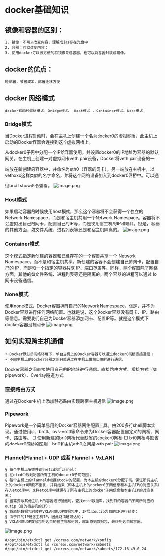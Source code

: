 # docker基础知识
## 镜像和容器的区别：
	1. 镜像：不可以改变内容，理解成ios存在光盘中
	2. 容器：可以改变内容；
	3. 使用docker可以很方便的将镜像变成容器，也可以将容器封装成镜像。
## docker的优点：
	轻部署，节省成本，部署迁移方便

## docker 网络模式 
	docker有四种网络模式，Bridge模式、 Host模式 、Container模式、None模式
### Bridge模式
当Docker进程启动时，会在主机上创建一个名为docker0的虚拟网桥，此主机上启动的Docker容器会连接到这个虚拟网桥上。  

从docker0子网中分配一个IP给容器使用，并设置docker0的IP地址为容器的默认网关。在主机上创建一对虚拟网卡veth pair设备，Docker将veth pair设备的一

端放在新创建的容器中，并命名为eth0（容器的网卡），另一端放在主机中，以vethxxx这样类似的名字命名，并将这个网络设备加入到docker0网桥中。可以通

过brctl show命令查看。
![image.png](pictures/offlfq4bp79.png)
### Host模式
如果启动容器的时候使用host模式，那么这个容器将不会获得一个独立的Network Namespace，而是和宿主机共用一个Network Namespace。容器将不会虚拟出自己的网卡，配置自己的IP等，而是使用宿主机的IP和端口。但是，容器的其他方面，如文件系统、进程列表等还是和宿主机隔离的。
![image.png](pictures/jiao8lhhajg.png)
### Container模式
这个模式指定新创建的容器和已经存在的一个容器共享一个 Network Namespace，而不是和宿主机共享。新创建的容器不会创建自己的网卡，配置自己的 IP，而是和一个指定的容器共享 IP、端口范围等。同样，两个容器除了网络方面，其他的如文件系统、进程列表等还是隔离的。两个容器的进程可以通过 lo 网卡设备通信。
### None模式
使用none模式，Docker容器拥有自己的Network Namespace，但是，并不为Docker容器进行任何网络配置。也就是说，这个Docker容器没有网卡、IP、路由等信息。需要我们自己为Docker容器添加网卡、配置IP等。就是这个模式下docker容器没有网卡
![image.png](pictures/wtizygfm0jo.png)
## 如何实现跨主机通信 
	• Docker默认的网络环境下，单台主机上的Docker容器可以通过docker0网桥直接通信；
	• 不同主机上的Docker容器之间只能通过在主机上做端口映射进行通信。
Docker容器之间直接使用自己的IP地址进行通信。直接路由方式、桥接方式（如pipework）、Overlay隧道方式
		
### 直接路由方式
通过在Docker主机上添加静态路由实现跨宿主机通信
![image.png](pictures/ahbxvcv58jq.png)	
### Pipework 
Pipework是一个简单易用的Docker容器网络配置工具。由200多行shell脚本实现。通过使用ip、brctl、ovs-vsctl等命令来为Docker容器配置自定义的网桥、网卡、路由等。
    □ 使用新建的bri0网桥代替缺省的docker0网桥
    □ bri0网桥与缺省的docker0网桥的区别：bri0和主机eth0之间是veth pair
![image.png](pictures/oxyf26j0w2c.png)
### Flannel(Flannel + UDP 或者 Flannel + VxLAN) 
    § 每个主机上安装并运行etcd和flannel；
    § 在etcd中规划配置所有主机的docker0子网范围；
    § 每个主机上的flanneld根据etcd中的配置，为本主机的docker0分配子网，保证所有主机上的docker0网段不重复，并将结果（即本主机上的docker0子网信息和本主机IP的对应关系）存入etcd库中，这样etcd库中就保存了所有主机上的docker子网信息和本主机IP的对应关系；
    § 当需要与其他主机上的容器进行通信时，查找etcd数据库，找到目的容器的子网所对应的outip（目的宿主机的IP）；
    § 将原始数据包封装在VXLAN或UDP数据包中，IP层以outip为目的IP进行封装；
    § 由于目的IP是宿主机IP，因此路由是可达的；
    § VXLAN或UDP数据包到达目的宿主机解封装，解出原始数据包，最终到达目的容器。
![image.png](pictures/5tfvn1skf37.png)

```
#/opt/bin/etcdctl get /coreos.com/network/config
#/opt/bin/etcdctl ls /coreos.com/network/subnets
#/opt/bin/etcdctl get /coreos.com/network/subnets/172.16.49.0-24
```


```{.python .input}

```
